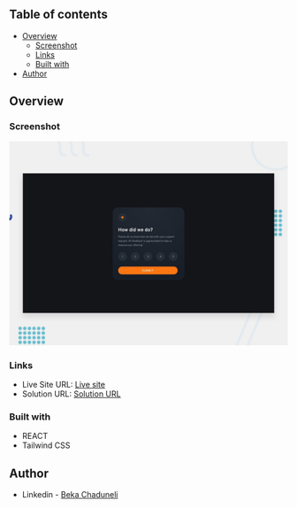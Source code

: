 ## Table of contents

- [Overview](#overview)
  - [Screenshot](#screenshot)
  - [Links](#links)
  - [Built with](#built-with)
- [Author](#author)


## Overview

### Screenshot

![](/design/desktop-preview.jpg)

### Links

- Live Site URL: [Live site](https://interactive-rating-component-amber-two.vercel.app)
- Solution URL: [Solution URL](https://github.com/bekaChaduneli/interactive-rating-component)

### Built with

- REACT
- Tailwind CSS

## Author

- Linkedin - [Beka Chaduneli](https://www.linkedin.com/in/beka-chaduneli-28203422b/)

